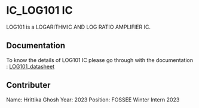 
# IC_LOG101 IC

LOG101 is a LOGARITHMIC AND LOG RATIO AMPLIFIER IC.


## Documentation

To know the details of LOG101 IC please go through with the documentation : [LOG101_datasheet](https://www.ti.com/lit/ds/symlink/log101.pdf?ts=1690187676813&ref_url=https%253A%252F%252Fwww.google.co.in%252F)


## Contributer

Name: Hrittika Ghosh
Year: 2023
Position: FOSSEE Winter Intern 2023
